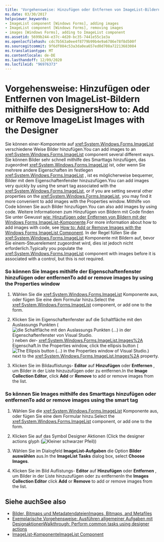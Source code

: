 ```yaml
---
title: 'Vorgehensweise: Hinzufügen oder Entfernen von ImageList-Bildern mithilfe des Designers'
ms.date: 03/30/2017
helpviewer_keywords:
- ImageList component [Windows Forms], adding images
- ImageList component [Windows Forms], removing images
- images [Windows Forms], adding to ImageList component
ms.assetid: 5699b244-e37c-4d20-bc35-7441e55c1e3a
ms.openlocfilehash: cdc7b563a0ee4f8779b99b4e9a6786e78f8d500f
ms.sourcegitcommit: 9f6df084c53a3da0ea657ed0d708a72213683084
ms.translationtype: MT
ms.contentlocale: de-DE
ms.lasthandoff: 12/09/2020
ms.locfileid: "96976373"
---
```

# <a name="how-to-add-or-remove-imagelist-images-with-the-designer"></a><span data-ttu-id="c15f5-102">Vorgehensweise: Hinzufügen oder Entfernen von ImageList-Bildern mithilfe des Designers</span><span class="sxs-lookup"><span data-stu-id="c15f5-102">How to: Add or Remove ImageList Images with the Designer</span></span>

<span data-ttu-id="c15f5-103">Sie können einer-Komponente auf <xref:System.Windows.Forms.ImageList> verschiedene Weise Bilder hinzufügen.</span><span class="sxs-lookup"><span data-stu-id="c15f5-103">You can add images to an <xref:System.Windows.Forms.ImageList> component several different ways.</span></span> <span data-ttu-id="c15f5-104">Sie können Bilder sehr schnell mithilfe des Smarttags hinzufügen, das zugeordnet <xref:System.Windows.Forms.ImageList> ist, oder wenn Sie mehrere andere Eigenschaften im festlegen <xref:System.Windows.Forms.ImageList> , ist es möglicherweise bequemer, Bilder mit dem Eigenschaftenfenster hinzuzufügen.</span><span class="sxs-lookup"><span data-stu-id="c15f5-104">You can add images very quickly by using the smart tag associated with the <xref:System.Windows.Forms.ImageList>, or if you are setting several other properties on the <xref:System.Windows.Forms.ImageList>, you may find it more convenient to add images with the Properties window.</span></span> <span data-ttu-id="c15f5-105">Mithilfe von Code können Sie auch Bilder hinzufügen.</span><span class="sxs-lookup"><span data-stu-id="c15f5-105">You can also add images by using code.</span></span> <span data-ttu-id="c15f5-106">Weitere Informationen zum Hinzufügen von Bildern mit Code finden Sie unter Gewusst [wie: Hinzufügen oder Entfernen von Bildern mit der Windows Forms ImageList-Komponente](how-to-add-or-remove-images-with-the-windows-forms-imagelist-component.md).</span><span class="sxs-lookup"><span data-stu-id="c15f5-106">For more information about how to add images with code, see [How to: Add or Remove Images with the Windows Forms ImageList Component](how-to-add-or-remove-images-with-the-windows-forms-imagelist-component.md).</span></span> <span data-ttu-id="c15f5-107">In der Regel füllen Sie die <xref:System.Windows.Forms.ImageList> Komponente mit Bildern auf, bevor Sie einem-Steuerelement zugeordnet wird, dies ist jedoch nicht erforderlich.</span><span class="sxs-lookup"><span data-stu-id="c15f5-107">Typically you populate the <xref:System.Windows.Forms.ImageList> component with images before it is associated with a control, but this is not required.</span></span>

### <a name="to-add-or-remove-images-by-using-the-properties-window"></a><span data-ttu-id="c15f5-108">So können Sie Images mithilfe der Eigenschaftenfenster hinzufügen oder entfernen</span><span class="sxs-lookup"><span data-stu-id="c15f5-108">To add or remove images by using the Properties window</span></span>

1. <span data-ttu-id="c15f5-109">Wählen Sie die <xref:System.Windows.Forms.ImageList> Komponente aus, oder fügen Sie eine dem Formular hinzu.</span><span class="sxs-lookup"><span data-stu-id="c15f5-109">Select the <xref:System.Windows.Forms.ImageList> component, or add one to the form.</span></span>

2. <span data-ttu-id="c15f5-110">Klicken Sie im Eigenschaftenfenster auf die Schaltfläche mit den Auslassungs Punkten ( ![ die Schaltfläche mit den Auslassungs Punkten (...) in der Eigenschaftenfenster von Visual Studio. ](./media/visual-studio-ellipsis-button.png) ) neben der- <xref:System.Windows.Forms.ImageList.Images%2A> Eigenschaft.</span><span class="sxs-lookup"><span data-stu-id="c15f5-110">In the Properties window, click the ellipsis button (![The Ellipsis button (...) in the Properties window of Visual Studio.](./media/visual-studio-ellipsis-button.png)) next to the <xref:System.Windows.Forms.ImageList.Images%2A> property.</span></span>

3. <span data-ttu-id="c15f5-111">Klicken Sie im Bildauflistungs- **Editor** auf **Hinzufügen** oder **Entfernen** , um Bilder in der Liste hinzuzufügen oder zu entfernen.</span><span class="sxs-lookup"><span data-stu-id="c15f5-111">In the **Image Collection Editor**, click **Add** or **Remove** to add or remove images from the list.</span></span>

### <a name="to-add-or-remove-images-using-the-smart-tag"></a><span data-ttu-id="c15f5-112">So können Sie Images mithilfe des Smarttags hinzufügen oder entfernen</span><span class="sxs-lookup"><span data-stu-id="c15f5-112">To add or remove images using the smart tag</span></span>

1. <span data-ttu-id="c15f5-113">Wählen Sie die <xref:System.Windows.Forms.ImageList> Komponente aus, oder fügen Sie eine dem Formular hinzu.</span><span class="sxs-lookup"><span data-stu-id="c15f5-113">Select the <xref:System.Windows.Forms.ImageList> component, or add one to the form.</span></span>

2. <span data-ttu-id="c15f5-114">Klicken Sie auf das Symbol Designer Aktionen (</span><span class="sxs-lookup"><span data-stu-id="c15f5-114">Click the designer actions glyph (</span></span>![Kleiner schwarzer Pfeil](./media/designer-actions-glyph.gif)<span data-ttu-id="c15f5-116">)</span><span class="sxs-lookup"><span data-stu-id="c15f5-116">)</span></span>

3. <span data-ttu-id="c15f5-117">Wählen Sie im Dialogfeld **ImageList-Aufgaben** die Option **Bilder auswählen** aus.</span><span class="sxs-lookup"><span data-stu-id="c15f5-117">In the **ImageList Tasks** dialog box, select **Choose Images**.</span></span>

4. <span data-ttu-id="c15f5-118">Klicken Sie im Bild Auflistungs- **Editor** auf **Hinzufügen** oder **Entfernen** , um Bilder in der Liste hinzuzufügen oder zu entfernen</span><span class="sxs-lookup"><span data-stu-id="c15f5-118">In the **Images Collection Editor** click **Add** or **Remove** to add or remove images from the list.</span></span>

## <a name="see-also"></a><span data-ttu-id="c15f5-119">Siehe auch</span><span class="sxs-lookup"><span data-stu-id="c15f5-119">See also</span></span>

- [<span data-ttu-id="c15f5-120">Bilder, Bitmaps und Metadatendateien</span><span class="sxs-lookup"><span data-stu-id="c15f5-120">Images, Bitmaps, and Metafiles</span></span>](../advanced/images-bitmaps-and-metafiles.md)
- [<span data-ttu-id="c15f5-121">Exemplarische Vorgehensweise: Ausführen allgemeiner Aufgaben mit Designaktionen</span><span class="sxs-lookup"><span data-stu-id="c15f5-121">Walkthrough: Perform common tasks using designer actions</span></span>](perform-common-tasks-design-actions.md)
- [<span data-ttu-id="c15f5-122">ImageList-Komponente</span><span class="sxs-lookup"><span data-stu-id="c15f5-122">ImageList Component</span></span>](imagelist-component-windows-forms.md)
